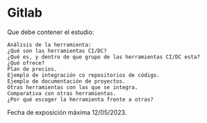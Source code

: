 # Gitlab

Que debe contener el estudio:

    Análisis de la herramienta:
    ¿Qué son las herramientas CI/DC?
    ¿Qué es, y dentro de que grupo de las herramientas CI/DC esta?
    ¿Qué ofrece?
    Plan de precios.
    Ejemplo de integración co repositorios de código.
    Ejemplo de documentación de proyectos.
    Otras herramientas con las que se integra.
    Comparativa con otras herramientas.
    ¿Por qué escoger la herramienta frente a otras?

Fecha de exposición máxima 12/05/2023.
